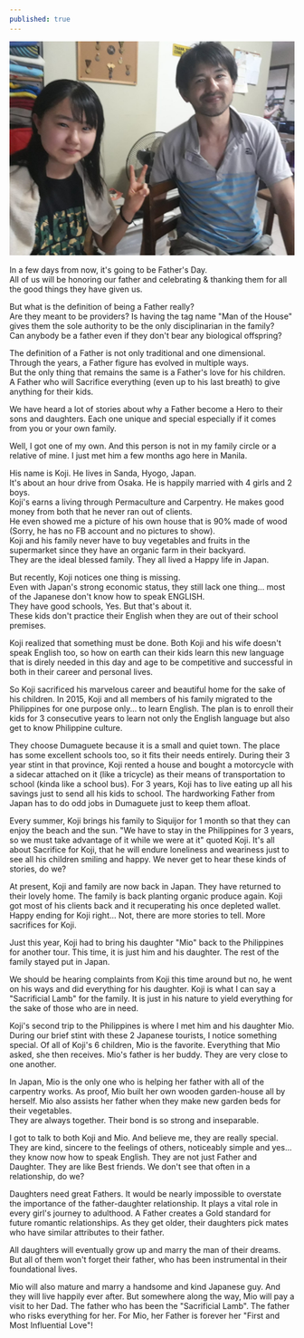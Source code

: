 ```yaml
---
published: true
---
```

![Father](/images/Father.jpg)

In a few days from now, it's going to be Father's Day.   
All of us will be honoring our father and celebrating & thanking them for all the good things they have given us.

But what is the definition of being a Father really?   
Are they meant to be providers? Is having the tag name "Man of the House" gives them the sole authority to be the only disciplinarian in the family?   
Can anybody be a father even if they don't bear any biological offspring?  

The definition of a Father is not only traditional and one dimensional. Through the years, a Father figure has evolved in multiple ways.   
But the only thing that remains the same is a Father's love for his children.   
A Father who will Sacrifice everything (even up to his last breath) to give anything for their kids. 

We have heard a lot of stories about why a Father become a Hero to their sons and daughters. Each one unique and special especially if it comes from you or your own family.

Well, I got one of my own. And this person is not in my family circle or a relative of mine. I just met him a few months ago here in Manila.

His name is Koji. He lives in Sanda, Hyogo, Japan.   
It's about an hour drive from Osaka. 
He is happily married with 4 girls and 2 boys.   
Koji's earns a living through Permaculture and Carpentry. He makes good money from both that he never ran out of clients.   
He even showed me a picture of his own house that is 90% made of wood (Sorry, he has no FB account and no pictures to show).   
Koji and his family never have to buy vegetables and fruits in the supermarket since they have an organic farm in their backyard.   
They are the ideal blessed family. They all lived a Happy life in Japan.

But recently, Koji notices one thing is missing.   
Even with Japan's strong economic status, they still lack one thing... most of the Japanese don't know how to speak ENGLISH.   
They have good schools, Yes. But that's about it.   
These kids don't practice their English when they are out of their school premises.

Koji realized that something must be done. Both Koji and his wife doesn't speak English too, so how on earth can their kids learn this new language that is direly needed in this day and age to be competitive and successful in both in their career and personal lives. 

So Koji sacrificed his marvelous career and beautiful home for the sake of his children. 
In 2015, Koji and all members of his family migrated to the Philippines for one purpose only... to learn English.
The plan is to enroll their kids for 3 consecutive years to learn not only the English language but also get to know  Philippine culture. 

They choose Dumaguete because it is a small and quiet town. The place has some excellent schools too, so it fits their needs entirely. 
During their 3 year stint in that province, Koji rented a house and bought a motorcycle with a sidecar attached on it (like a tricycle) as their means of transportation to school (kinda like a school bus).
For 3 years, Koji has to live eating up all his savings just to send all his kids to school. The hardworking Father from Japan has to do odd jobs in Dumaguete just to keep them afloat.

Every summer, Koji brings his family to Siquijor for 1 month so that they can enjoy the beach and the sun. 
"We have to stay in the Philippines for 3 years, so we must take advantage of it while we were at it" quoted Koji. 
It's all about Sacrifice for Koji, that he will endure loneliness and weariness just to see all his children smiling and happy.
We never get to hear these kinds of stories, do we?

At present, Koji and family are now back in Japan. 
They have returned to their lovely home. The family is back planting organic produce again.
Koji got most of his clients back and it recuperating his once depleted wallet. 
Happy ending for Koji right... Not, there are more stories to tell. More sacrifices for Koji. 

Just this year, Koji had to bring his daughter "Mio" back to the Philippines for another tour. This time, it is just him and his daughter. The rest of the family stayed put in Japan.

We should be hearing complaints from Koji this time around but no, he went on his ways and did everything for his daughter.
Koji is what I can say a "Sacrificial Lamb" for the family. 
It is just in his nature to yield everything for the sake of those who are in need. 

Koji's second trip to the Philippines is where I met him and his daughter Mio. During our brief stint with these 2 Japanese tourists, I notice something special. 
Of all of Koji's 6 children, Mio is the favorite. 
Everything that Mio asked, she then receives. Mio's father is her buddy. They are very close to one another. 

In Japan, Mio is the only one who is helping her father with all of the carpentry works. As proof, Mio built her own wooden garden-house all by herself.
Mio also assists her father when they make new garden beds for their vegetables.  
They are always together. Their bond is so strong and inseparable. 

I got to talk to both Koji and Mio. And believe me, they are really special. They are kind, sincere to the feelings of others, noticeably simple and yes... they know now how to speak English. 
They are not just Father and Daughter. They are like Best friends. We don't see that often in a relationship, do we?

Daughters need great Fathers. It would be nearly impossible to overstate the importance of the father-daughter relationship. It plays a vital role in every girl's journey to adulthood.
A Father creates a Gold standard for future romantic relationships. As they get older, their daughters pick mates who have similar attributes to their father.

All daughters will eventually grow up and marry the man of their dreams. But all of them won't forget their father, who has been instrumental in their foundational lives. 

Mio will also mature and marry a handsome and kind Japanese guy. And they will live happily ever after.
But somewhere along the way, Mio will pay a visit to her Dad.
The father who has been the "Sacrificial Lamb". The father who risks everything for her. 
For Mio, her Father is forever her "First and Most Influential Love"!

 

  